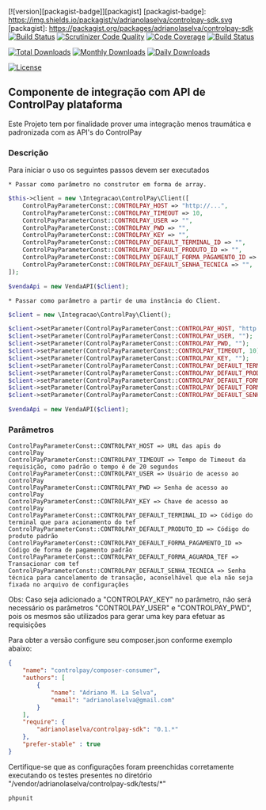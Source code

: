 
[![version][packagist-badge]][packagist]
[packagist-badge]: https://img.shields.io/packagist/v/adrianolaselva/controlpay-sdk.svg
[packagist]: https://packagist.org/packages/adrianolaselva/controlpay-sdk
[![Build Status](https://travis-ci.org/adrianolaselva/controlpay-sdk.svg?branch=master)](https://travis-ci.org/adrianolaselva/controlpay-sdk)
[![Scrutinizer Code Quality](https://scrutinizer-ci.com/g/adrianolaselva/controlpay-sdk/badges/quality-score.png?b=master)](https://scrutinizer-ci.com/g/adrianolaselva/controlpay-sdk/?branch=master)
[![Code Coverage](https://scrutinizer-ci.com/g/adrianolaselva/controlpay-sdk/badges/coverage.png?b=master)](https://scrutinizer-ci.com/g/adrianolaselva/controlpay-sdk/?branch=master)
[![Build Status](https://scrutinizer-ci.com/g/adrianolaselva/controlpay-sdk/badges/build.png?b=master)](https://scrutinizer-ci.com/g/adrianolaselva/controlpay-sdk/build-status/master)

[![Total Downloads](https://poser.pugx.org/adrianolaselva/controlpay-sdk/downloads)](https://packagist.org/packages/adrianolaselva/controlpay-sdk)
[![Monthly Downloads](https://poser.pugx.org/adrianolaselva/controlpay-sdk/d/monthly)](https://packagist.org/packages/adrianolaselva/controlpay-sdk)
[![Daily Downloads](https://poser.pugx.org/adrianolaselva/controlpay-sdk/d/daily)](https://packagist.org/packages/adrianolaselva/controlpay-sdk)

[![License](https://poser.pugx.org/adrianolaselva/controlpay-sdk/license)](https://packagist.org/packages/adrianolaselva/controlpay-sdk)

## Componente de integração com API de ControlPay plataforma

Este Projeto tem por finalidade prover uma integração menos traumática e padronizada com as API's 
do ControlPay


### Descrição

Para iniciar o uso os seguintes passos devem ser executados

    * Passar como parâmetro no construtor em forma de array.

```php
$this->client = new \Integracao\ControlPay\Client([
    ControlPayParameterConst::CONTROLPAY_HOST => "http://...",
    ControlPayParameterConst::CONTROLPAY_TIMEOUT => 10,
    ControlPayParameterConst::CONTROLPAY_USER => "",
    ControlPayParameterConst::CONTROLPAY_PWD => "",
    ControlPayParameterConst::CONTROLPAY_KEY => "",
    ControlPayParameterConst::CONTROLPAY_DEFAULT_TERMINAL_ID => "",
    ControlPayParameterConst::CONTROLPAY_DEFAULT_PRODUTO_ID => "",
    ControlPayParameterConst::CONTROLPAY_DEFAULT_FORMA_PAGAMENTO_ID => "",
    ControlPayParameterConst::CONTROLPAY_DEFAULT_SENHA_TECNICA => "",
]);

$vendaApi = new VendaAPI($client);
```

    * Passar como parâmetro a partir de uma instância do Client.

```php
$client = new \Integracao\ControlPay\Client();

$client->setParameter(ControlPayParameterConst::CONTROLPAY_HOST, "http://...");
$client->setParameter(ControlPayParameterConst::CONTROLPAY_USER, "");
$client->setParameter(ControlPayParameterConst::CONTROLPAY_PWD, "");
$client->setParameter(ControlPayParameterConst::CONTROLPAY_TIMEOUT, 10);
$client->setParameter(ControlPayParameterConst::CONTROLPAY_KEY, "");
$client->setParameter(ControlPayParameterConst::CONTROLPAY_DEFAULT_TERMINAL_ID, "");
$client->setParameter(ControlPayParameterConst::CONTROLPAY_DEFAULT_PRODUTO_ID, "");
$client->setParameter(ControlPayParameterConst::CONTROLPAY_DEFAULT_FORMA_PAGAMENTO_ID, "");
$client->setParameter(ControlPayParameterConst::CONTROLPAY_DEFAULT_FORMA_AGUARDA_TEF, "");
$client->setParameter(ControlPayParameterConst::CONTROLPAY_DEFAULT_SENHA_TECNICA, "");

$vendaApi = new VendaAPI($client);
```

### Parâmetros

    ControlPayParameterConst::CONTROLPAY_HOST => URL das apis do controlPay
    ControlPayParameterConst::CONTROLPAY_TIMEOUT => Tempo de Timeout da requisição, como padrão o tempo é de 20 segundos
    ControlPayParameterConst::CONTROLPAY_USER => Usuário de acesso ao controlPay
    ControlPayParameterConst::CONTROLPAY_PWD => Senha de acesso ao controlPay
    ControlPayParameterConst::CONTROLPAY_KEY => Chave de acesso ao controlPay
    ControlPayParameterConst::CONTROLPAY_DEFAULT_TERMINAL_ID => Código do terminal que para acionamento do tef
    ControlPayParameterConst::CONTROLPAY_DEFAULT_PRODUTO_ID => Código do produto padrão
    ControlPayParameterConst::CONTROLPAY_DEFAULT_FORMA_PAGAMENTO_ID => Código de forma de pagamento padrão
    ControlPayParameterConst::CONTROLPAY_DEFAULT_FORMA_AGUARDA_TEF => Transacionar com tef
    ControlPayParameterConst::CONTROLPAY_DEFAULT_SENHA_TECNICA => Senha técnica para cancelamento de transação, aconselhável que ela não seja fixada no arquivo de configurações

Obs: Caso seja adicionado a "CONTROLPAY_KEY" no parâmetro, não será necessário os parâmetros "CONTROLPAY_USER" e 
"CONTROLPAY_PWD", pois os mesmos são utilizados para gerar uma key para efetuar as requisições


Para obter a versão configure seu composer.json conforme exemplo abaixo:

```json
{
    "name": "controlpay/composer-consumer",
    "authors": [
        {
            "name": "Adriano M. La Selva",
            "email": "adrianolaselva@gmail.com"
        }
    ],
    "require": {
        "adrianolaselva/controlpay-sdk": "0.1.*"
    },
	"prefer-stable" : true
}
```

Certifique-se que as configurações foram preenchidas corretamente executando os testes presentes no diretório "/vendor/adrianolaselva/controlpay-sdk/tests/*"

```sh
phpunit
```

[GitHub]: <https://github.com/adrianolaselva/controlpay-sdk.git>